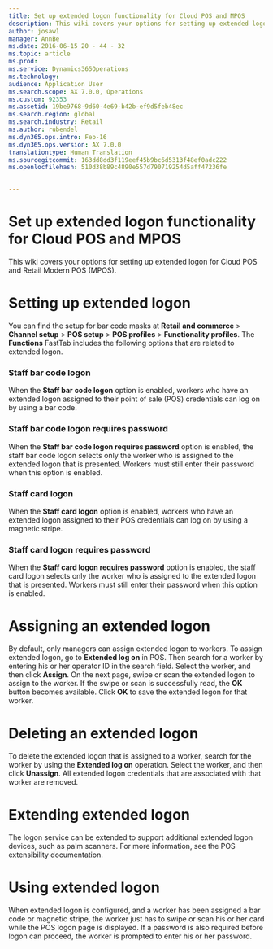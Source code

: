 ```yaml
---
title: Set up extended logon functionality for Cloud POS and MPOS
description: This wiki covers your options for setting up extended logon for Cloud POS and Retail Modern POS (MPOS).
author: josaw1
manager: AnnBe
ms.date: 2016-06-15 20 - 44 - 32
ms.topic: article
ms.prod: 
ms.service: Dynamics365Operations
ms.technology: 
audience: Application User
ms.search.scope: AX 7.0.0, Operations
ms.custom: 92353
ms.assetid: 19be9768-9d60-4e69-b42b-ef9d5feb48ec
ms.search.region: global
ms.search.industry: Retail
ms.author: rubendel
ms.dyn365.ops.intro: Feb-16
ms.dyn365.ops.version: AX 7.0.0
translationtype: Human Translation
ms.sourcegitcommit: 163dd8dd3f119eef45b9bc6d5313f48ef0adc222
ms.openlocfilehash: 510d38b89c4890e557d790719254d5aff47236fe


---
```


# <a name="set-up-extended-logon-functionality-for-cloud-pos-and-mpos"></a>Set up extended logon functionality for Cloud POS and MPOS

This wiki covers your options for setting up extended logon for Cloud POS and Retail Modern POS (MPOS).

<a name="setting-up-extended-logon"></a>Setting up extended logon
=========================

You can find the setup for bar code masks at **Retail and commerce** &gt; **Channel setup** &gt; **POS setup** &gt; **POS profiles** &gt; **Functionality profiles**. The **Functions** FastTab includes the following options that are related to extended logon.

### <a name="staff-bar-code-logon"></a>Staff bar code logon

When the **Staff bar code logon** option is enabled, workers who have an extended logon assigned to their point of sale (POS) credentials can log on by using a bar code.

### <a name="staff-bar-code-logon-requires-password"></a>Staff bar code logon requires password

When the **Staff bar code logon requires password** option is enabled, the staff bar code logon selects only the worker who is assigned to the extended logon that is presented. Workers must still enter their password when this option is enabled.

### <a name="staff-card-logon"></a>Staff card logon

When the **Staff card logon** option is enabled, workers who have an extended logon assigned to their POS credentials can log on by using a magnetic stripe.

### <a name="staff-card-logon-requires-password"></a>Staff card logon requires password

When the **Staff card logon requires password** option is enabled, the staff card logon selects only the worker who is assigned to the extended logon that is presented. Workers must still enter their password when this option is enabled.

<a name="assigning-an-extended-logon"></a>Assigning an extended logon
===========================

By default, only managers can assign extended logon to workers. To assign extended logon, go to **Extended log on** in POS. Then search for a worker by entering his or her operator ID in the search field. Select the worker, and then click **Assign**. On the next page, swipe or scan the extended logon to assign to the worker. If the swipe or scan is successfully read, the **OK** button becomes available. Click **OK** to save the extended logon for that worker.

<a name="deleting-an-extended-logon"></a>Deleting an extended logon
==========================

To delete the extended logon that is assigned to a worker, search for the worker by using the **Extended log on** operation. Select the worker, and then click **Unassign**. All extended logon credentials that are associated with that worker are removed.

<a name="extending-extended-logon"></a>Extending extended logon
========================

The logon service can be extended to support additional extended logon devices, such as palm scanners. For more information, see the POS extensibility documentation.

<a name="using-extended-logon"></a>Using extended logon
====================

When extended logon is configured, and a worker has been assigned a bar code or magnetic stripe, the worker just has to swipe or scan his or her card while the POS logon page is displayed. If a password is also required before logon can proceed, the worker is prompted to enter his or her password.




<!--HONumber=Feb17_HO3-->


